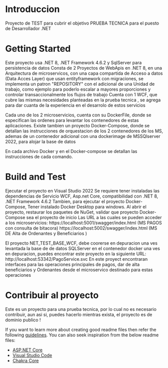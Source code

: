 # Introduccion
Proyecto de TEST para cubrir el objetivo PRUEBA TECNICA para el puesto de Desarrollador .NET

# Getting Started
Este proyecto usa .NET 8, .NET Framework 4.6.2 y SqlServer para persistencia de datos
Consta de 2 Proyectos de WebApis en .NET 8, en una Arquitectura de microservicos, con una capa compartida de Acceso a datos (Data Acces Layer) que usan entityframework con migraciones,
se implementa un patron "REPOSITORY" con el adicional de una Unidad de trabajo, como ejemplo para poderlo escalar a mayores proporciones y controlar transaccionalmente los flujos de trabajo
Cuenta con 1 WCF, que cubre las mismas necesidades planteadas en la prueba tecnica 
, se agrega para dar cuanta de la experiencia en el desarrolo de estos servicios 

Cada uno de los 2 microservicios, cuenta con su DockerFile, donde se especifican las ordenes para levantar los contenedores de estas aplicaciones.
Existe tambien un proyecto Docker-Compose, donde se detallan las instrucciones de orquestacion de los 2 contenedores de los MS, ademas de un contenedor
adicional con una dockerimage de MSSQlserver 2022, para alojar la base de datos

En cada archivo Docker y en el Docker-compose se detallan las instrucciones de cada comando.


# Build and Test
Ejecutar el proyecto en Visual Studio 2022
Se requiere tener instaladas las dependencias de Servicio WCF, Asp.net Core, compatibilidad con .NET 8, .NET Framework 4.6.2
Tambien, para ejecutar el proyecto Docker-Compose, Tener instalado Docker Desktop para windows.
Al abrir el proyecto, restaurar los paquetes de NuGet, validar que proyecto Docker-Compose sea el proyecto de inicio
Las URL a las cuales se pueden acceder a los microservicios: 
https://localhost:5001/swagger/index.html (MS PAGOS con consulta de bitacora) 
https://localhost:5002/swagger/index.html (MS DE Alta de Ordenantes y Beneficiarios )

El proyecto NET_TEST_BASE_WCF, debe coorerse en depuracion una ves levantada la base de de datos SQLServer en el contenedor docker
una ves en depuracion, puedes encontrar este proyecto en la siguiente URL:
http://localhost:53342/PagoService.svc
En este proyect encontraran interfaces para las operaciones principales de pagos, dar de alta beneficiarios y Ordenantes desde el microservico destinado para estas operaciones

# Contribuir al proyecto
Este es un proyecto para una prueba tecnica, por lo cual no es necesario contribuir, aun asi si, puedes hacerlo mientras exista, el proyecto es de dominio publico ! 

If you want to learn more about creating good readme files then refer the following [guidelines](https://docs.microsoft.com/en-us/azure/devops/repos/git/create-a-readme?view=azure-devops). You can also seek inspiration from the below readme files:
- [ASP.NET Core](https://github.com/aspnet/Home)
- [Visual Studio Code](https://github.com/Microsoft/vscode)
- [Chakra Core](https://github.com/Microsoft/ChakraCore)